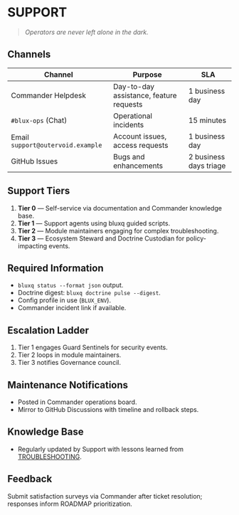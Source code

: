 # SUPPORT

> *Operators are never left alone in the dark.*

## Channels
| Channel | Purpose | SLA |
| --- | --- | --- |
| Commander Helpdesk | Day-to-day assistance, feature requests | 1 business day |
| `#blux-ops` (Chat) | Operational incidents | 15 minutes |
| Email `support@outervoid.example` | Account issues, access requests | 1 business day |
| GitHub Issues | Bugs and enhancements | 2 business days triage |

## Support Tiers
1. **Tier 0** — Self-service via documentation and Commander knowledge base.
2. **Tier 1** — Support agents using bluxq guided scripts.
3. **Tier 2** — Module maintainers engaging for complex troubleshooting.
4. **Tier 3** — Ecosystem Steward and Doctrine Custodian for policy-impacting events.

## Required Information
- `bluxq status --format json` output.
- Doctrine digest: `bluxq doctrine pulse --digest`.
- Config profile in use (`BLUX_ENV`).
- Commander incident link if available.

## Escalation Ladder
1. Tier 1 engages Guard Sentinels for security events.
2. Tier 2 loops in module maintainers.
3. Tier 3 notifies Governance council.

## Maintenance Notifications
- Posted in Commander operations board.
- Mirror to GitHub Discussions with timeline and rollback steps.

## Knowledge Base
- Regularly updated by Support with lessons learned from [TROUBLESHOOTING](TROUBLESHOOTING.md).

## Feedback
Submit satisfaction surveys via Commander after ticket resolution; responses inform ROADMAP prioritization.
